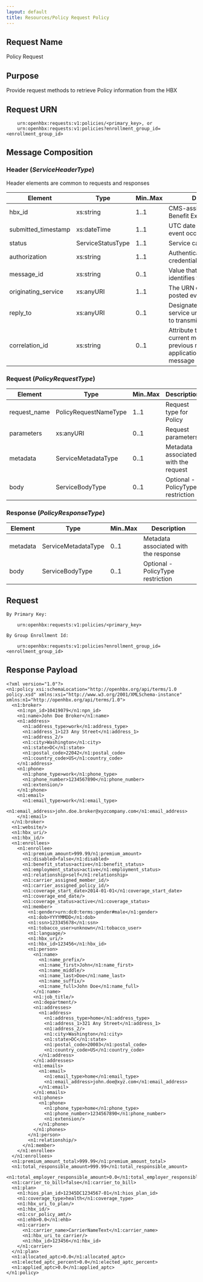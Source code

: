 ```yaml
---
layout: default
title: Resources/Policy Request Policy
---
```

## Request Name
Policy Request

## Purpose
Provide request methods to retrieve Policy information from the HBX

## Request URN
```
	urn:openhbx:requests:v1:policies/<primary_key>, or
	urn:openhbx:requests:v1:policies?enrollment_group_id=<enrollment_group_id>
```

## Message Composition

### Header (*ServiceHeaderType*)
Header elements are common to requests and responses

| Element | Type | Min..Max | Description |
| ------- | ---- | -------- | ----------- |
| hbx_id              | xs:string   | 1..1 | CMS-assigned Health Benefit Exchange identifier |
| submitted_timestamp | xs:dateTime | 1..1 | UTC date and time when event occurred |
| status              | ServiceStatusType | 1..1 | Service call return status |
| authorization       | xs:string   | 1..1 | Authentication/authorization credentials |
| message_id          | xs:string   | 0..1 | Value that uniquely identifies this message |
| originating_service | xs:anyURI   | 1..1 | The URN of service that posted event |
| reply_to            | xs:anyURI   | 0..1 | Designated the consumer service urn endpoint where to transmit response |
| correlation_id      | xs:string   | 0..1 | Attribute to associate the current message with previous message ID or application-specific message |

### Request (*PolicyRequestType*)
| Element | Type | Min..Max | Description
| ------- | ---- | -------- | ---------- |
| request_name | PolicyRequestNameType | 1..1 | Request type for Policy |
| parameters   | xs:anyURI | 0..1 |  Request parameters |
| metadata     | ServiceMetadataType | 0..1 | Metadata associated with the request
| body         | ServiceBodyType | 0..1 | Optional - PolicyType restriction

### Response (*PolicyResponseType*)
| Element | Type | Min..Max | Description
| ------- | ---- | -------- | ---------- |
| metadata     | ServiceMetadataType | 0..1 | Metadata associated with the response
| body         | ServiceBodyType | 0..1 | Optional - PolicyType restriction


## Request
```
By Primary Key:

	urn:openhbx:requests:v1:policies/<primary_key>

By Group Enrollment Id:

	urn:openhbx:requests:v1:policies?enrollment_group_id=<enrollment_group_id>
```

## Response Payload
```
<?xml version="1.0"?>
<n1:policy xsi:schemaLocation="http://openhbx.org/api/terms/1.0 policy.xsd" xmlns:xsi="http://www.w3.org/2001/XMLSchema-instance" xmlns:n1="http://openhbx.org/api/terms/1.0">
  <n1:broker>
    <n1:npn_id>10419079</n1:npn_id>
    <n1:name>John Doe Broker</n1:name>
    <n1:address>
      <n1:address_type>work</n1:address_type>
      <n1:address_1>123 Any Street</n1:address_1>
      <n1:address_2/>
      <n1:city>Washington</n1:city>
      <n1:state>DC</n1:state>
      <n1:postal_code>22042</n1:postal_code>
      <n1:country_code>US</n1:country_code>
    </n1:address>
    <n1:phone>
      <n1:phone_type>work</n1:phone_type>
      <n1:phone_number>1234567890</n1:phone_number>
      <n1:extension/>
    </n1:phone>
    <n1:email>
      <n1:email_type>work</n1:email_type>
      <n1:email_address>john.doe.broker@xyzcompany.com</n1:email_address>
    </n1:email>
  </n1:broker>
  <n1:website/>
  <n1:hbx_uri/>
  <n1:hbx_id/>
  <n1:enrollees>
    <n1:enrollee>
      <n1:premium_amount>999.99/n1:premium_amount>
      <n1:disabled>false</n1:disabled>
      <n1:benefit_status>active</n1:benefit_status>
      <n1:employment_status>active</n1:employment_status>
      <n1:relationship>self</n1:relationship>
      <n1:carrier_assigned_member_id/>
      <n1:carrier_assigned_policy_id/>
      <n1:coverage_start_date>2014-01-01</n1:coverage_start_date>
      <n1:coverage_end_date/>
      <n1:coverage_status>active</n1:coverage_status>
      <n1:member>
        <n1:gender>urn:dc0:terms:gender#male</n1:gender>
        <n1:dob>YYYYMMDD</n1:dob>
        <n1:ssn>123345678</n1:ssn>
        <n1:tobacco_user>unknown</n1:tobacco_user>
        <n1:language/>
        <n1:hbx_uri/>
        <n1:hbx_id>123456</n1:hbx_id>
        <n1:person>
          <n1:name>
            <n1:name_prefix/>
            <n1:name_first>John</n1:name_first>
            <n1:name_middle/>
            <n1:name_last>Doe</n1:name_last>
            <n1:name_suffix/>
            <n1:name_full>John Doe</n1:name_full>
          </n1:name>
          <n1:job_title/>
          <n1:department/>
          <n1:addresses>
            <n1:address>
              <n1:address_type>home</n1:address_type>
              <n1:address_1>321 Any Street</n1:address_1>
              <n1:address_2/>
              <n1:city>Washington</n1:city>
              <n1:state>DC</n1:state>
              <n1:postal_code>20003</n1:postal_code>
              <n1:country_code>US</n1:country_code>
            </n1:address>
          </n1:addresses>
          <n1:emails>
            <n1:email>
              <n1:email_type>home</n1:email_type>
              <n1:email_address>john.doe@xyz.com</n1:email_address>
            </n1:email>
          </n1:emails>
          <n1:phones>
            <n1:phone>
              <n1:phone_type>home</n1:phone_type>
              <n1:phone_number>1234567890</n1:phone_number>
              <n1:extension/>
            </n1:phone>
          </n1:phones>
        </n1:person>
        <n1:relationship/>
      </n1:member>
    </n1:enrollee>
  </n1:enrollees>
  <n1:premium_amount_total>999.99</n1:premium_amount_total>
  <n1:total_responsible_amount>999.99</n1:total_responsible_amount>
  <n1:total_employer_responsible_amount>0.0</n1:total_employer_responsible_amount>
  <n1:carrier_to_bill>false</n1:carrier_to_bill>
  <n1:plan>
    <n1:hios_plan_id>12345DC1234567-01</n1:hios_plan_id>
    <n1:coverage_type>health</n1:coverage_type>
    <n1:hbx_uri_to_plan/>
    <n1:hbx_id/>
    <n1:csr_policy_amt/>
    <n1:ehb>0.0</n1:ehb>
    <n1:carrier>
      <n1:carrier_name>CarrierNameText</n1:carrier_name>
      <n1:hbx_uri_to_carrier/>
      <n1:hbx_id>123456</n1:hbx_id>
    </n1:carrier>
  </n1:plan>
  <n1:allocated_aptc>0.0</n1:allocated_aptc>
  <n1:elected_aptc_percent>0.0</n1:elected_aptc_percent>
  <n1:applied_aptc>0.0</n1:applied_aptc>
</n1:policy>
```

